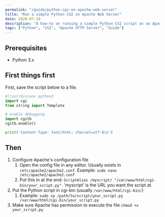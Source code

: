 ```yaml
---
permalink: "/guide/python-cgi-on-apache-web-server"
title: "Run a simple Python CGI on Apache Web Server"
date: 2020-07-20
description: "A how-to on running a simple Python CGI script on an Apache HTTP Web Server"
tags: ["Python", "CGI", "Apache HTTP Server", "Guide"]
---
```


## Prerequisites

* Python 3.x

## First things first
First, save the script below to a file.

```python
#!/usr/bin/env python3
import cgi
from string import Template

# enable debugging
import cgitb
cgitb.enable()

print('Content-Type: text/html; charset=utf-8\n')
```

## Then

1. Configure Apache's configuration file
    1. Open the config file in any editor. Usually exists in `/etc/apache2/apache2.conf`. Example: `sudo nano /etc/apache2/apache2.conf`
    2. Put this in at the end: `ScriptAlias /myscript/ "/var/www/html/cgi-bin/your_script.py"`. 'myscript' is the URL you want the script at.
2. Put the Python script in cgi-bin (usually `/var/www/html/cgi-bin/`)
    1. Example: `sudo cp /path/to/script/your_script.py /var/www/html/cgi-bin/your_script.py`
3. Make sure Apache has permission to execute the file `chmod +x your_script.py`
